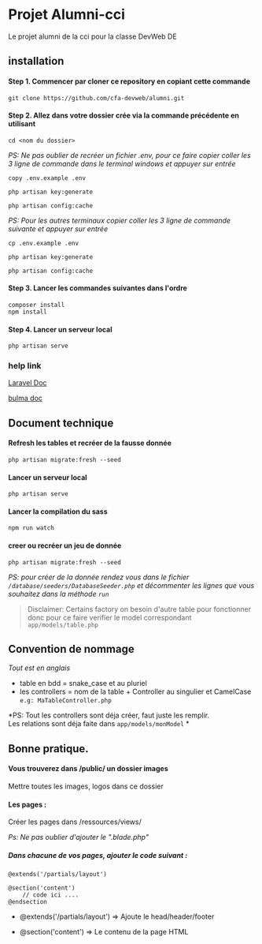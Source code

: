 # Projet Alumni-cci

<p>Le projet alumni de la cci pour la classe DevWeb DE</p>


## installation

#### Step 1. Commencer par cloner ce repository en copiant cette commande
`git clone https://github.com/cfa-devweb/alumni.git`

#### Step 2. Allez dans votre dossier crée via la commande précédente en utilisant 
`cd <nom du dossier>`


*PS: Ne pas oublier de recréer un fichier .env, pour ce faire copier coller les 3 ligne de commande dans le terminal windows et appuyer sur entrée*

```
copy .env.example .env

php artisan key:generate

php artisan config:cache
```

*PS: Pour les autres terminaux copier coller les 3 ligne de commande suivante et appuyer sur entrée*

```
cp .env.example .env

php artisan key:generate

php artisan config:cache
```

#### Step 3. Lancer les commandes suivantes dans l'ordre


`composer install`  
`npm install`


#### Step 4. Lancer un serveur local


`php artisan serve`

### help link

[Laravel Doc](https://laravel.com/) 

[bulma doc](https://bulma.io/)


## Document technique

#### Refresh les tables et recréer de la fausse donnée
`php artisan migrate:fresh --seed`

#### Lancer un serveur local

`php artisan serve`

#### Lancer la compilation du sass

`npm run watch`

#### creer ou recréer un jeu de donnée

`php artisan migrate:fresh --seed`

*PS: pour créer de la donnée rendez vous dans le fichier `/database/seeders/DatabaseSeeder.php` et décommenter les lignes que vous souhaitez dans la méthode `run`*
> Disclaimer: Certains factory on besoin d'autre table pour fonctionner donc pour ce faire verifier le model correspondant `app/models/table.php`

## Convention de nommage
*Tout est en anglais*

- table en bdd = snake_case et au pluriel
- les controllers = nom de la table + Controller au singulier et CamelCase `e.g: MaTableController.php`

*PS: Tout les controllers sont déja créer, faut juste les remplir.     
Les relations sont déja faite dans `app/models/monModel`
*

## Bonne pratique.

#### Vous trouverez dans /public/ un dossier images

<p> Mettre toutes les images, logos dans ce dossier </p>

#### Les pages :

Créer les pages dans /ressources/views/ 

*Ps: Ne pas oublier d'ajouter le ".blade.php"*

##### Dans chacune de vos pages, ajouter le code suivant : 

```
@extends('/partials/layout')

@section('content')
    // code ici ....
@endsection
```

 *  <p>@extends('/partials/layout')    => Ajoute le head/header/footer</p>
    
 *  <p>@section('content')             => Le contenu de la page HTML</p>


